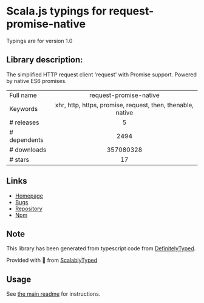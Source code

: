
# Scala.js typings for request-promise-native

Typings are for version 1.0

## Library description:
The simplified HTTP request client 'request' with Promise support. Powered by native ES6 promises.

|                    |                 |
| ------------------ | :-------------: |
| Full name          | request-promise-native |
| Keywords           | xhr, http, https, promise, request, then, thenable, native |
| # releases         | 5 |
| # dependents       | 2494 |
| # downloads        | 357080328 |
| # stars            | 17 |

## Links
- [Homepage](https://github.com/request/request-promise-native#readme)
- [Bugs](https://github.com/request/request-promise-native/issues)
- [Repository](https://github.com/request/request-promise-native)
- [Npm](https://www.npmjs.com/package/request-promise-native)
    


## Note
This library has been generated from typescript code from [DefinitelyTyped](https://definitelytyped.org).

Provided with :purple_heart: from [ScalablyTyped](https://github.com/oyvindberg/ScalablyTyped)

## Usage
See [the main readme](../../readme.md) for instructions.


